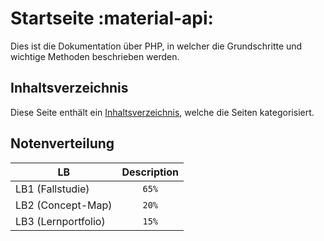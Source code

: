 # Startseite :material-api:

Dies ist die Dokumentation über PHP, in welcher die Grundschritte und wichtige Methoden beschrieben werden.

## Inhaltsverzeichnis

Diese Seite enthält ein [Inhaltsverzeichnis](Tags.md), welche die Seiten kategorisiert.

## Notenverteilung

| LB                  | Description |
| ------------------- | :---------: |
| LB1 (Fallstudie)    |    `65%`    |
| LB2 (Concept-Map)   |    `20%`    |
| LB3 (Lernportfolio) |    `15%`    |
